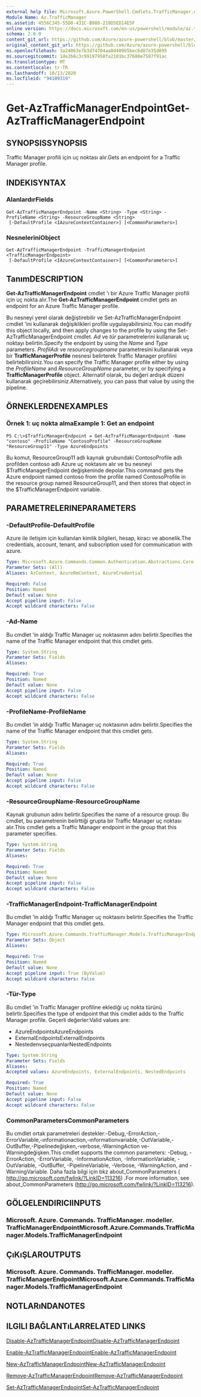 ```yaml
---
external help file: Microsoft.Azure.PowerShell.Cmdlets.TrafficManager.dll-Help.xml
Module Name: Az.TrafficManager
ms.assetid: 4556C345-55D0-431C-B980-219D5ED14E5F
online version: https://docs.microsoft.com/en-us/powershell/module/az.trafficmanager/get-aztrafficmanagerendpoint
schema: 2.0.0
content_git_url: https://github.com/Azure/azure-powershell/blob/master/src/TrafficManager/TrafficManager/help/Get-AzTrafficManagerEndpoint.md
original_content_git_url: https://github.com/Azure/azure-powershell/blob/master/src/TrafficManager/TrafficManager/help/Get-AzTrafficManagerEndpoint.md
ms.openlocfilehash: 3a24063e7b3d74704aa8d409b5bec6d87e35d095
ms.sourcegitcommit: 1de2b6c3c99197958fa2101bc37680e7507f91ac
ms.translationtype: MT
ms.contentlocale: tr-TR
ms.lasthandoff: 10/13/2020
ms.locfileid: "94109319"
---
```

# <span data-ttu-id="a7a23-101">Get-AzTrafficManagerEndpoint</span><span class="sxs-lookup"><span data-stu-id="a7a23-101">Get-AzTrafficManagerEndpoint</span></span>

## <span data-ttu-id="a7a23-102">SYNOPSIS</span><span class="sxs-lookup"><span data-stu-id="a7a23-102">SYNOPSIS</span></span>
<span data-ttu-id="a7a23-103">Traffic Manager profili için uç noktası alır.</span><span class="sxs-lookup"><span data-stu-id="a7a23-103">Gets an endpoint for a Traffic Manager profile.</span></span>

## <span data-ttu-id="a7a23-104">INDEKI</span><span class="sxs-lookup"><span data-stu-id="a7a23-104">SYNTAX</span></span>

### <span data-ttu-id="a7a23-105">Alanlardır</span><span class="sxs-lookup"><span data-stu-id="a7a23-105">Fields</span></span>
```
Get-AzTrafficManagerEndpoint -Name <String> -Type <String> -ProfileName <String> -ResourceGroupName <String>
 [-DefaultProfile <IAzureContextContainer>] [<CommonParameters>]
```

### <span data-ttu-id="a7a23-106">Nesnelerini</span><span class="sxs-lookup"><span data-stu-id="a7a23-106">Object</span></span>
```
Get-AzTrafficManagerEndpoint -TrafficManagerEndpoint <TrafficManagerEndpoint>
 [-DefaultProfile <IAzureContextContainer>] [<CommonParameters>]
```

## <span data-ttu-id="a7a23-107">Tanım</span><span class="sxs-lookup"><span data-stu-id="a7a23-107">DESCRIPTION</span></span>
<span data-ttu-id="a7a23-108">**Get-AzTrafficManagerEndpoint** cmdlet 'ı bir Azure Traffic Manager profili için uç nokta alır.</span><span class="sxs-lookup"><span data-stu-id="a7a23-108">The **Get-AzTrafficManagerEndpoint** cmdlet gets an endpoint for an Azure Traffic Manager profile.</span></span>

<span data-ttu-id="a7a23-109">Bu nesneyi yerel olarak değiştirebilir ve Set-AzTrafficManagerEndpoint cmdlet 'ini kullanarak değişiklikleri profile uygulayabilirsiniz.</span><span class="sxs-lookup"><span data-stu-id="a7a23-109">You can modify this object locally, and then apply changes to the profile by using the Set-AzTrafficManagerEndpoint cmdlet.</span></span>
<span data-ttu-id="a7a23-110">*Ad* ve *tür* parametrelerini kullanarak uç noktayı belirtin.</span><span class="sxs-lookup"><span data-stu-id="a7a23-110">Specify the endpoint by using the *Name* and *Type* parameters.</span></span>
<span data-ttu-id="a7a23-111">*ProfilAdı* ve *resourcegroupname* parametresini kullanarak veya bir **TrafficManagerProfile** nesnesi belirterek Traffic Manager profilini belirtebilirsiniz.</span><span class="sxs-lookup"><span data-stu-id="a7a23-111">You can specify the Traffic Manager profile either by using the *ProfileName* and *ResourceGroupName* parameter, or by specifying a **TrafficManagerProfile** object.</span></span>
<span data-ttu-id="a7a23-112">Alternatif olarak, bu değeri ardışık düzeni kullanarak geçirebilirsiniz.</span><span class="sxs-lookup"><span data-stu-id="a7a23-112">Alternatively, you can pass that value by using the pipeline.</span></span>

## <span data-ttu-id="a7a23-113">ÖRNEKLERDEN</span><span class="sxs-lookup"><span data-stu-id="a7a23-113">EXAMPLES</span></span>

### <span data-ttu-id="a7a23-114">Örnek 1: uç nokta alma</span><span class="sxs-lookup"><span data-stu-id="a7a23-114">Example 1: Get an endpoint</span></span>
```
PS C:\>$TrafficManagerEndpoint = Get-AzTrafficManagerEndpoint -Name "contoso" -ProfileName "ContosoProfile" -ResourceGroupName "ResourceGroup11" -Type AzureEndpoints
```

<span data-ttu-id="a7a23-115">Bu komut, ResourceGroup11 adlı kaynak grubundaki ContosoProfile adlı profilden contoso adlı Azure uç noktasını alır ve bu nesneyi $TrafficManagerEndpoint değişkeninde depolar.</span><span class="sxs-lookup"><span data-stu-id="a7a23-115">This command gets the Azure endpoint named contoso from the profile named ContosoProfile in the resource group named ResourceGroup11, and then stores that object in the $TrafficManagerEndpoint variable.</span></span>

## <span data-ttu-id="a7a23-116">PARAMETRELERINE</span><span class="sxs-lookup"><span data-stu-id="a7a23-116">PARAMETERS</span></span>

### <span data-ttu-id="a7a23-117">-DefaultProfile</span><span class="sxs-lookup"><span data-stu-id="a7a23-117">-DefaultProfile</span></span>
<span data-ttu-id="a7a23-118">Azure ile iletişim için kullanılan kimlik bilgileri, hesap, kiracı ve abonelik.</span><span class="sxs-lookup"><span data-stu-id="a7a23-118">The credentials, account, tenant, and subscription used for communication with azure.</span></span>

```yaml
Type: Microsoft.Azure.Commands.Common.Authentication.Abstractions.Core.IAzureContextContainer
Parameter Sets: (All)
Aliases: AzContext, AzureRmContext, AzureCredential

Required: False
Position: Named
Default value: None
Accept pipeline input: False
Accept wildcard characters: False
```

### <span data-ttu-id="a7a23-119">-Ad</span><span class="sxs-lookup"><span data-stu-id="a7a23-119">-Name</span></span>
<span data-ttu-id="a7a23-120">Bu cmdlet 'in aldığı Traffic Manager uç noktasının adını belirtir.</span><span class="sxs-lookup"><span data-stu-id="a7a23-120">Specifies the name of the Traffic Manager endpoint that this cmdlet gets.</span></span>

```yaml
Type: System.String
Parameter Sets: Fields
Aliases:

Required: True
Position: Named
Default value: None
Accept pipeline input: False
Accept wildcard characters: False
```

### <span data-ttu-id="a7a23-121">-ProfileName</span><span class="sxs-lookup"><span data-stu-id="a7a23-121">-ProfileName</span></span>
<span data-ttu-id="a7a23-122">Bu cmdlet 'in aldığı Traffic Manager uç noktasının adını belirtir.</span><span class="sxs-lookup"><span data-stu-id="a7a23-122">Specifies the name of the Traffic Manager endpoint that this cmdlet gets.</span></span>

```yaml
Type: System.String
Parameter Sets: Fields
Aliases:

Required: True
Position: Named
Default value: None
Accept pipeline input: False
Accept wildcard characters: False
```

### <span data-ttu-id="a7a23-123">-ResourceGroupName</span><span class="sxs-lookup"><span data-stu-id="a7a23-123">-ResourceGroupName</span></span>
<span data-ttu-id="a7a23-124">Kaynak grubunun adını belirtir.</span><span class="sxs-lookup"><span data-stu-id="a7a23-124">Specifies the name of a resource group.</span></span>
<span data-ttu-id="a7a23-125">Bu cmdlet, bu parametrenin belirttiği grupta bir Traffic Manager uç noktası alır.</span><span class="sxs-lookup"><span data-stu-id="a7a23-125">This cmdlet gets a Traffic Manager endpoint in the group that this parameter specifies.</span></span>

```yaml
Type: System.String
Parameter Sets: Fields
Aliases:

Required: True
Position: Named
Default value: None
Accept pipeline input: False
Accept wildcard characters: False
```

### <span data-ttu-id="a7a23-126">-TrafficManagerEndpoint</span><span class="sxs-lookup"><span data-stu-id="a7a23-126">-TrafficManagerEndpoint</span></span>
<span data-ttu-id="a7a23-127">Bu cmdlet 'in aldığı Traffic Manager uç noktasını belirtir.</span><span class="sxs-lookup"><span data-stu-id="a7a23-127">Specifies the Traffic Manager endpoint that this cmdlet gets.</span></span>

```yaml
Type: Microsoft.Azure.Commands.TrafficManager.Models.TrafficManagerEndpoint
Parameter Sets: Object
Aliases:

Required: True
Position: Named
Default value: None
Accept pipeline input: True (ByValue)
Accept wildcard characters: False
```

### <span data-ttu-id="a7a23-128">-Tür</span><span class="sxs-lookup"><span data-stu-id="a7a23-128">-Type</span></span>
<span data-ttu-id="a7a23-129">Bu cmdlet 'in Traffic Manager profiline eklediği uç nokta türünü belirtir.</span><span class="sxs-lookup"><span data-stu-id="a7a23-129">Specifies the type of endpoint that this cmdlet adds to the Traffic Manager profile.</span></span>
<span data-ttu-id="a7a23-130">Geçerli değerler:</span><span class="sxs-lookup"><span data-stu-id="a7a23-130">Valid values are:</span></span> 

- <span data-ttu-id="a7a23-131">AzureEndpoints</span><span class="sxs-lookup"><span data-stu-id="a7a23-131">AzureEndpoints</span></span>
- <span data-ttu-id="a7a23-132">ExternalEndpoints</span><span class="sxs-lookup"><span data-stu-id="a7a23-132">ExternalEndpoints</span></span>
- <span data-ttu-id="a7a23-133">Nestedenvseçpuanlar</span><span class="sxs-lookup"><span data-stu-id="a7a23-133">NestedEndpoints</span></span>

```yaml
Type: System.String
Parameter Sets: Fields
Aliases:
Accepted values: AzureEndpoints, ExternalEndpoints, NestedEndpoints

Required: True
Position: Named
Default value: None
Accept pipeline input: False
Accept wildcard characters: False
```

### <span data-ttu-id="a7a23-134">CommonParameters</span><span class="sxs-lookup"><span data-stu-id="a7a23-134">CommonParameters</span></span>
<span data-ttu-id="a7a23-135">Bu cmdlet ortak parametreleri destekler:-Debug,-ErrorAction,-ErrorVariable,-ınformationaction,-ınformationvariable,-OutVariable,-OutBuffer,-Pipelinedeğişken,-verbose,-WarningAction ve-Warningdeğişken.</span><span class="sxs-lookup"><span data-stu-id="a7a23-135">This cmdlet supports the common parameters: -Debug, -ErrorAction, -ErrorVariable, -InformationAction, -InformationVariable, -OutVariable, -OutBuffer, -PipelineVariable, -Verbose, -WarningAction, and -WarningVariable.</span></span> <span data-ttu-id="a7a23-136">Daha fazla bilgi için bkz about_CommonParameters ( http://go.microsoft.com/fwlink/?LinkID=113216) .</span><span class="sxs-lookup"><span data-stu-id="a7a23-136">For more information, see about_CommonParameters (http://go.microsoft.com/fwlink/?LinkID=113216).</span></span>

## <span data-ttu-id="a7a23-137">GÖLGELENDIRICI</span><span class="sxs-lookup"><span data-stu-id="a7a23-137">INPUTS</span></span>

### <span data-ttu-id="a7a23-138">Microsoft. Azure. Commands. TrafficManager. modeller. TrafficManagerEndpoint</span><span class="sxs-lookup"><span data-stu-id="a7a23-138">Microsoft.Azure.Commands.TrafficManager.Models.TrafficManagerEndpoint</span></span>

## <span data-ttu-id="a7a23-139">ÇıKıŞLAR</span><span class="sxs-lookup"><span data-stu-id="a7a23-139">OUTPUTS</span></span>

### <span data-ttu-id="a7a23-140">Microsoft. Azure. Commands. TrafficManager. modeller. TrafficManagerEndpoint</span><span class="sxs-lookup"><span data-stu-id="a7a23-140">Microsoft.Azure.Commands.TrafficManager.Models.TrafficManagerEndpoint</span></span>

## <span data-ttu-id="a7a23-141">NOTLARıNDA</span><span class="sxs-lookup"><span data-stu-id="a7a23-141">NOTES</span></span>

## <span data-ttu-id="a7a23-142">ILGILI BAĞLANTıLAR</span><span class="sxs-lookup"><span data-stu-id="a7a23-142">RELATED LINKS</span></span>

[<span data-ttu-id="a7a23-143">Disable-AzTrafficManagerEndpoint</span><span class="sxs-lookup"><span data-stu-id="a7a23-143">Disable-AzTrafficManagerEndpoint</span></span>](./Disable-AzTrafficManagerEndpoint.md)

[<span data-ttu-id="a7a23-144">Enable-AzTrafficManagerEndpoint</span><span class="sxs-lookup"><span data-stu-id="a7a23-144">Enable-AzTrafficManagerEndpoint</span></span>](./Enable-AzTrafficManagerEndpoint.md)

[<span data-ttu-id="a7a23-145">New-AzTrafficManagerEndpoint</span><span class="sxs-lookup"><span data-stu-id="a7a23-145">New-AzTrafficManagerEndpoint</span></span>](./New-AzTrafficManagerEndpoint.md)

[<span data-ttu-id="a7a23-146">Remove-AzTrafficManagerEndpoint</span><span class="sxs-lookup"><span data-stu-id="a7a23-146">Remove-AzTrafficManagerEndpoint</span></span>](./Remove-AzTrafficManagerEndpoint.md)

[<span data-ttu-id="a7a23-147">Set-AzTrafficManagerEndpoint</span><span class="sxs-lookup"><span data-stu-id="a7a23-147">Set-AzTrafficManagerEndpoint</span></span>](./Set-AzTrafficManagerEndpoint.md)


